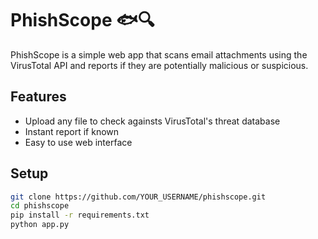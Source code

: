 # PhishScope 🐟🔍

PhishScope is a simple web app that scans email attachments using the VirusTotal API and reports if they are potentially malicious or suspicious.

## Features

- Upload any file to check againsts VirusTotal's threat database
- Instant report if known
- Easy to use web interface

## Setup

```bash
git clone https://github.com/YOUR_USERNAME/phishscope.git
cd phishscope
pip install -r requirements.txt
python app.py
